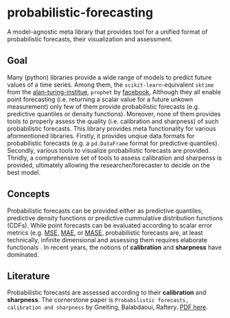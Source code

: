 # probabilistic-forecasting
A model-agnostic meta library that provides tool for a unified format of probabilistic forecasts, their visualization and assessment.

## Goal
Many (python) libraries provide a wide range of models to predict future values of a time series. Among them, the `scikit-learn`-equivalent `sktime` from the [alan-turing-institue](https://github.com/alan-turing-institute/sktime), `prophet` by [facebook](https://facebook.github.io/prophet/), 
Although they all enable point forecasting (i.e. returning a scalar value for a future unkown measurement) only few of them provide probabilistic forecasts (e.g. predictive quantiles or density functions). Moreover, none of them provides tools to properly assess the quality (i.e. calibration and sharpness) of such probabilistic forecasts.
This library provides meta functionality for various aformentioned libraries. 
Firstly, it provides unqiue data formats for probabilistic forecasts (e.g. a `pd.DataFrame` format for predictive quantiles).
Secondly, various tools to visualize probabilistic forecasts are provided.
Thridly, a comprehensive set of tools to assess calibration and sharpenss is provided, ultimately allowing the researcher/forecaster to decide on the best model. 

## Concepts
Probabilistic forecasts can be provided either as predictive quantiles, predictive density functions or predictive cummulative distribution functions (CDFs).
While point forecasts can be evaluated according to scalar error metrics (e.g. [MSE](https://en.wikipedia.org/wiki/Mean_squared_error), [MAE](https://en.wikipedia.org/wiki/Mean_absolute_error), or [MASE](https://en.wikipedia.org/wiki/Mean_absolute_scaled_error), probabilistic forecasts are, at least technically, infinite dimensional and assessing them requires elaborate functionals .
In recent years, the notions of **calibration** and **sharpness** have dominated. 

## Literature
Probabilistic forecasts are assessed according to their **calibration** and **sharpness**. The cornerstone paper is 
`Probabilistic forecasts, calibration and sharpness` by Gneiting, Balabdaoui, Raftery. [PDF here](https://sites.stat.washington.edu/raftery/Research/PDF/Gneiting2007jrssb.pdf).

